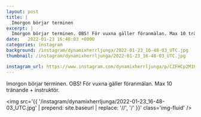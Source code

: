 ```yaml
---
layout: post
title: |
  Imorgon börjar terminen
excerpt: |
  Imorgon börjar terminen. OBS! För vuxna gäller föranmälan. Max 10 tränande + instruktör.
date:   2022-01-23 16:48:03 +0000
categories: instagram
background: /instagram/dynamixherrljunga/2022-01-23_16-48-03_UTC.jpg
thumbnail: /instagram/dynamixherrljunga/2022-01-23_16-48-03_UTC.jpg

instagram_url: https://www.instagram.com/dynamixherrljunga/p/CZFHCp2M1Ui
---
```

Imorgon börjar terminen. OBS! För vuxna gäller föranmälan. Max 10 tränande + instruktör.



<img src='{{ '/instagram/dynamixherrljunga/2022-01-23_16-48-03_UTC.jpg' | prepend: site.baseurl | replace: '//', '/' }}' class='img-fluid' />
